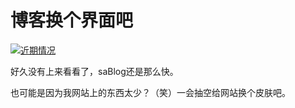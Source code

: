 # 博客换个界面吧

[![近期情况](https://attachment.soulteary.com/common/sablog-post-headline/state.gif "近期情况")](https://attachment.soulteary.com/common/sablog-post-headline/state.gif)

好久没有上来看看了，saBlog还是那么快。

也可能是因为我网站上的东西太少？（笑）一会抽空给网站换个皮肤吧。

